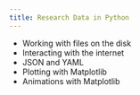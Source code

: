 ```yaml
---
title: Research Data in Python
---
```


* Working with files on the disk
* Interacting with the internet
* JSON and YAML
* Plotting with Matplotlib
* Animations with Matplotlib